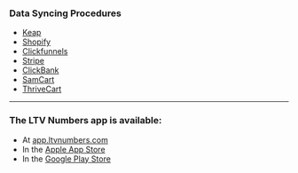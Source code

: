 ### Data Syncing Procedures
- [Keap](https://docs.ltvnumbers.com/keap)
- [Shopify](https://docs.ltvnumbers.com/shopify)
- [Clickfunnels](https://docs.ltvnumbers.com/clickfunnels)
- [Stripe](https://docs.ltvnumbers.com/stripe)
- [ClickBank](https://docs.ltvnumbers.com/clickbank)
- [SamCart](https://docs.ltvnumbers.com/samcart)
- [ThriveCart](https://docs.ltvnumbers.com/thrivecart)

---

### The LTV Numbers app is available: 
- At <a href="https://app.ltvnumbers.com" target="_blank">app.ltvnumbers.com</a>
- In the <a href="https://apps.apple.com/us/app/ltv-numbers/id1612543287?platform=iphone" target="_blank">Apple App Store</a>
- In the <a href="https://play.google.com/store/apps/details?id=com.ltvnumbers.app&hl=en_US&gl=US" target="_blank">Google Play Store</a>
